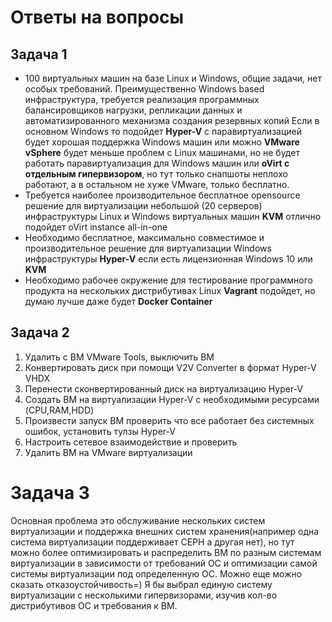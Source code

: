 # Ответы на вопросы

## Задача 1

* 100 виртуальных машин на базе Linux и Windows, общие задачи, нет особых требований. Преимущественно Windows based инфраструктура, требуется реализация программных балансировщиков нагрузки, репликации данных и автоматизированного механизма создания резервных копий
Если в основном Windows то подойдет **Hyper-V** c паравиртуализацией будет хорошая поддержка Windows машин или можно **VMware vSphere** будет меньше проблем с Linux машинами, но не будет работать паравиртуализация для Windows машин или **oVirt с отдельным гипервизором**, но тут только снапшоты неплохо работают, а в остальном не хуже VMware, только бесплатно.
* Требуется наиболее производительное бесплатное opensource решение для виртуализации небольшой (20 серверов) инфраструктуры Linux и Windows виртуальных машин 
 **KVM** отлично подойдет oVirt instance all-in-one 
* Необходимо бесплатное, максимально совместимое и производительное решение для виртуализации Windows инфраструктуры
 **Hyper-V** если есть лицензионная Windows 10 или **KVM** 
* Необходимо рабочее окружение для тестирование программного продукта на нескольких дистрибутивах Linux
 **Vagrant** подойдет, но думаю лучше даже будет **Docker Container**


## Задача 2

1. Удалить с ВМ VMware Tools, выключить ВМ
2. Конвертировать диск при помощи V2V Converter в формат Hyper-V VHDX
3. Перенести сконвертированный диск на виртуализацию Hyper-V
4. Создать ВМ на виртуализации Hyper-V с необходимыми ресурсами (CPU,RAM,HDD)
5. Произвести запуск ВМ проверить что все работает без системных ошибок, установить тулзы Hyper-V 
6. Настроить сетевое взаимодействие и проверить
7. Удалить ВМ на VMware виртуализации

# Задача 3

Основная проблема это обслуживание нескольких систем виртуализации и поддержка внешних систем хранения(например одна система виртуализации поддерживает CEPH а другая нет), но тут можно более оптимизировать и распределить ВМ по разным системам виртуализации в зависимости от требований ОС и оптимизации самой системы виртуализации под определенную ОС. Можно еще можно сказать отказоустойчивость=)
Я бы выбрал единую систему виртуализации с несколькими гипервизорами, изучив кол-во дистрибутивов ОС и требования к ВМ. 

